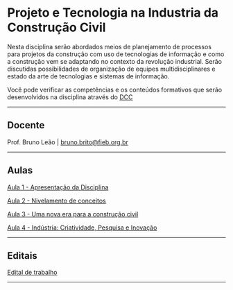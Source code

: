# Projeto e Tecnologia na Industria da Construção Civil

Nesta disciplina serão abordados meios de planejamento de processos para projetos da construção com uso de tecnologias de informação e como a construção vem se adaptando no contexto da revolução industrial. Serão discutidas possibilidades de organização de equipes multidisciplinares e estado da arte de tecnologias e sistemas de informação.

Você pode verificar as competências e os conteúdos formativos que serão desenvolvidos na disciplina através do [DCC](https://github.com/leaodebrito/projetoetecnologiaccv.github.io/blob/main/Documentos%20da%20disciplina/DCC%20-%20Projeto%20e%20Tecnologia%20na%20Industria%20da%20Construção.pdf)

_____


## Docente

Prof. Bruno Leão | bruno.brito@fieb.org.br

_____



## Aulas
[Aula 1 - Apresentação da Disciplina](./Aulas/aula1.md)

[Aula 2 - Nivelamento de conceitos](./Aulas/aula2.md)

[Aula 3 - Uma nova era para a construção civil](./Aulas/aula3.md)

[Aula 4 - Indústria: Criatividade, Pesquisa e Inovação](./Aulas/aula4.md)



_____



## Editais
[Edital de trabalho](./Edital/edital.md)

_____



